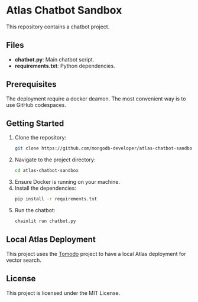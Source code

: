 # Atlas Chatbot Sandbox

This repository contains a chatbot project.

## Files

- **chatbot.py**: Main chatbot script.
- **requirements.txt**: Python dependencies.

## Prerequisites

The deployment require a docker deamon. The most convenient way is to use GitHub codespaces.

## Getting Started

1. Clone the repository:
   ```sh
   git clone https://github.com/mongodb-developer/atlas-chatbot-sandbox.git
   ```
2. Navigate to the project directory:
   ```sh
   cd atlas-chatbot-sandbox
   ```
3. Ensure Docker is running on your machine.
4. Install the dependencies:
   ```sh
   pip install -r requirements.txt
   ```
5. Run the chatbot:
   ```sh
   chainlit run chatbot.py
   ```

## Local Atlas Deployment

This project uses the [Tomodo](https://tomodo.dev) project to have a local Atlas deployment for vector search.

## License

This project is licensed under the MIT License.
